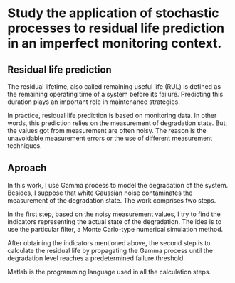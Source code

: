 # Study the application of stochastic processes to residual life prediction in an imperfect monitoring context.

## Residual life prediction
The residual lifetime, also called remaining useful life (RUL) is defined as the remaining operating time of a system before its failure. Predicting this duration plays an important role in maintenance strategies. 

In practice, residual life prediction is based on monitoring data. In other words, this prediction relies on the measurement of degradation state. But, the values got from measurement are often noisy. The reason is the unavoidable measurement errors or the use of different measurement techniques. 

## Aproach
In this work, I use Gamma process to model the degradation of the system. Besides, I suppose that white Gaussian noise contaminates the measurement of the degradation state. The work comprises two steps.

In the first step, based on the noisy measurement values, I try to find the indicators representing the actual state of the degradation. The idea is to use the particular filter, a Monte Carlo-type numerical simulation method.

After obtaining the indicators mentioned above, the second step is to calculate the residual life by propagating the Gamma process until the degradation level reaches a predetermined failure threshold.

Matlab is the programming language used in all the calculation steps.